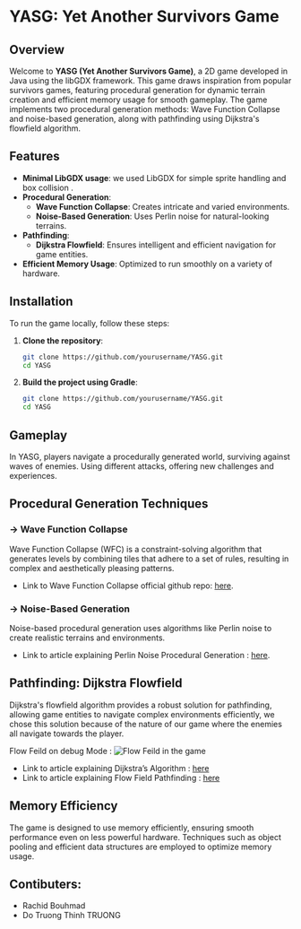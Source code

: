# YASG: Yet Another Survivors Game

## Overview

Welcome to **YASG (Yet Another Survivors Game)**, a 2D game developed in Java using the libGDX framework. This game draws inspiration from popular survivors games, featuring procedural generation for dynamic terrain creation and efficient memory usage for smooth gameplay. The game implements two procedural generation methods: Wave Function Collapse and noise-based generation, along with pathfinding using Dijkstra's flowfield algorithm.

## Features

- **Minimal LibGDX usage**: we used LibGDX for simple sprite handling and box collision .
- **Procedural Generation**: 
  - **Wave Function Collapse**: Creates intricate and varied environments.
  - **Noise-Based Generation**: Uses Perlin noise for natural-looking terrains.
- **Pathfinding**: 
  - **Dijkstra Flowfield**: Ensures intelligent and efficient navigation for game entities.
- **Efficient Memory Usage**: Optimized to run smoothly on a variety of hardware.

## Installation

To run the game locally, follow these steps:

1. **Clone the repository**:
   ```bash
   git clone https://github.com/yourusername/YASG.git
   cd YASG

2. **Build the project using Gradle**:
   ```bash
   git clone https://github.com/yourusername/YASG.git
   cd YASG

## Gameplay
In YASG, players navigate a procedurally generated world, surviving against waves of enemies. Using different attacks, offering new challenges and experiences.


## Procedural Generation Techniques

### -> Wave Function Collapse
Wave Function Collapse (WFC) is a constraint-solving algorithm that generates levels by combining tiles that adhere to a set of rules, resulting in complex and aesthetically pleasing patterns.

- Link to Wave Function Collapse official github repo: [here](https://github.com/mxgmn/WaveFunctionCollapse).

### -> Noise-Based Generation
Noise-based procedural generation uses algorithms like Perlin noise to create realistic terrains and environments.

- Link to article explaining Perlin Noise Procedural Generation : [here](https://rtouti.github.io/graphics/perlin-noise-algorithm).

## Pathfinding: Dijkstra Flowfield
Dijkstra's flowfield algorithm provides a robust solution for pathfinding, allowing game entities to navigate complex environments efficiently, we chose this solution because of the nature of our game where the enemies all navigate towards the player.

Flow Feild on debug Mode : 
![Flow Feild in the game](Flow.png)

- Link to article explaining Dijkstra’s Algorithm : [here](https://www.researchgate.net/figure/Navigation-flow-field-produced-by-Dijkstras-algorithm-stored-in-the-Navigation-layer_fig2_221254772)
- Link to article explaining Flow Field Pathfinding : [here](https://leifnode.com/2013/12/flow-field-pathfinding/)

## Memory Efficiency
The game is designed to use memory efficiently, ensuring smooth performance even on less powerful hardware. Techniques such as object pooling and efficient data structures are employed to optimize memory usage.

## Contibuters:
- Rachid Bouhmad 
- Do Truong Thinh TRUONG
